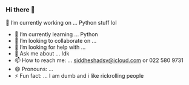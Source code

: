 ### Hi there 👋

🔭 I’m currently working on ... Python stuff lol
- 🌱 I’m currently learning ... Python 
- 👯 I’m looking to collaborate on ... 
- 🤔 I’m looking for help with ... 
- 💬 Ask me about ... Idk
- 📫 How to reach me: ... siddheshadsv@icloud.com or 022 580 9731
- 😄 Pronouns: ...
- ⚡ Fun fact: ... I am dumb and i like rickrolling people

